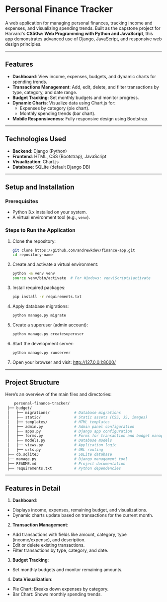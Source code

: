 # Personal Finance Tracker

A web application for managing personal finances, tracking income and expenses, and visualizing spending trends. Built as the capstone project for Harvard's **CS50w: Web Programming with Python and JavaScript**, this app demonstrates advanced use of Django, JavaScript, and responsive web design principles.

---

## Features
- **Dashboard**: View income, expenses, budgets, and dynamic charts for spending trends.
- **Transactions Management**: Add, edit, delete, and filter transactions by type, category, and date range.
- **Budget Tracking**: Set monthly budgets and monitor progress.
- **Dynamic Charts**: Visualize data using Chart.js for:
  - Expenses by category (pie chart).
  - Monthly spending trends (bar chart).
- **Mobile Responsiveness**: Fully responsive design using Bootstrap.

---

## Technologies Used
- **Backend**: Django (Python)
- **Frontend**: HTML, CSS (Bootstrap), JavaScript
- **Visualization**: Chart.js
- **Database**: SQLite (default Django DB)

---

## Setup and Installation

### Prerequisites
- Python 3.x installed on your system.
- A virtual environment tool (e.g., `venv`).

### Steps to Run the Application
1. Clone the repository:
   ```bash
   git clone https://github.com/andrewkdev/finance-app.git
   cd repository-name
   ```
2. Create and activate a virtual environment:
   ```bash
   python -m venv venv
   source venv/bin/activate  # For Windows: venv\Scripts\activate
   ```
3. Install required packages:
   ```bash
   pip install -r requirements.txt
   ```
4. Apply database migrations:
   ```bash
   python manage.py migrate
   ```
5. Create a superuser (admin account):
   ```bash
   python manage.py createsuperuser
   ```
6. Start the development server:
   ```bash
   python manage.py runserver
   ```
7. Open your browser and visit: http://127.0.0.1:8000/

---

## Project Structure 
Here’s an overview of the main files and directories:
   ```bash
       personal-finance-tracker/
    ├── budget/
    │   ├── migrations/           # Database migrations
    │   ├── static/               # Static assets (CSS, JS, images)
    │   ├── templates/            # HTML templates
    │   ├── admin.py              # Admin panel configuration
    │   ├── apps.py               # Django app configuration
    │   ├── forms.py              # Forms for transaction and budget management
    │   ├── models.py             # Database models
    │   ├── views.py              # Application logic
    │   ├── urls.py               # URL routing
    ├── db.sqlite3                # SQLite database
    ├── manage.py                 # Django management tool
    ├── README.md                 # Project documentation
    ├── requirements.txt          # Python dependencies

   ```

---

## Features in Detail
1. **Dashboard**:
  - Displays income, expenses, remaining budget, and visualizations.
  - Dynamic charts update based on transactions for the current month.
2. **Transaction Management**:
  - Add transactions with fields like amount, category, type (income/expense), and description.
  - Edit or delete existing transactions.
  - Filter transactions by type, category, and date.
3. **Budget Tracking**:
  - Set monthly budgets and monitor remaining amounts.
4. **Data Visualization**:
  - Pie Chart: Breaks down expenses by category.
  - Bar Chart: Shows monthly spending trends.
